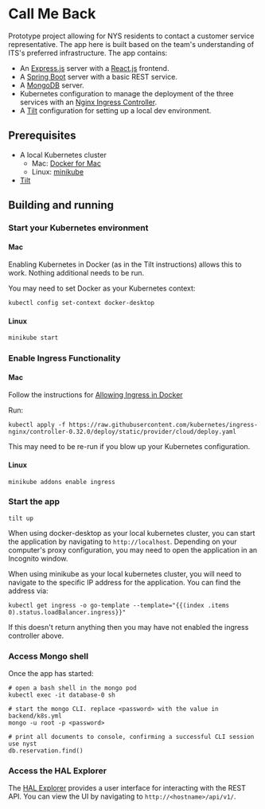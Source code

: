 # Call Me Back

Prototype project allowing for NYS residents to contact a customer service
representative. The app here is built based on the team's understanding of ITS's
preferred infrastructure. The app contains:

  * An [Express.js](http://expressjs.com/) server with a
    [React.js](https://reactjs.org/) frontend.
  * A [Spring Boot](https://spring.io/projects/spring-boot) server with a basic
    REST service.
  * A [MongoDB](https://www.mongodb.com/) server.
  * Kubernetes configuration to manage the deployment of the three services with
    an [Nginx Ingress Controller](https://kubernetes.github.io/ingress-nginx/).
  * A [Tilt](https://tilt.dev) configuration for setting up a local dev
    environment.

## Prerequisites

  * A local Kubernetes cluster
    * Mac: [Docker for Mac](https://docs.docker.com/docker-for-mac/install/)
    * Linux: [minikube](https://minikube.sigs.k8s.io/docs/start/)
  * [Tilt](https://docs.tilt.dev/install.html)

## Building and running

### Start your Kubernetes environment

#### Mac

Enabling Kubernetes in Docker (as in the Tilt instructions) allows this to work. Nothing additional needs to be run.

You may need to set Docker as your Kubernetes context:

```sh
kubectl config set-context docker-desktop
```

#### Linux

```bash
minikube start
```

### Enable Ingress Functionality

#### Mac

Follow the instructions for [Allowing Ingress in Docker](https://kubernetes.github.io/ingress-nginx/deploy/#docker-for-mac)

Run:

```
kubectl apply -f https://raw.githubusercontent.com/kubernetes/ingress-nginx/controller-0.32.0/deploy/static/provider/cloud/deploy.yaml
```

This may need to be re-run if you blow up your Kubernetes configuration.

#### Linux

```
minikube addons enable ingress
```

### Start the app

```
tilt up
```

When using docker-desktop as your local kubernetes cluster, you can start the 
application by navigating to `http://localhost`. Depending on your computer's
proxy configuration, you may need to open the application in an Incognito
window.

When using minikube as your local kubernetes cluster, you will need to navigate
to the specific IP address for the application. You can find the address via:

```
kubectl get ingress -o go-template --template="{{(index .items 0).status.loadBalancer.ingress}}"
```

If this doesn't return anything then you may have not enabled the ingress
controller above.

### Access Mongo shell

Once the app has started:

```
# open a bash shell in the mongo pod
kubectl exec -it database-0 sh

# start the mongo CLI. replace <password> with the value in backend/k8s.yml
mongo -u root -p <password>

# print all documents to console, confirming a successful CLI session
use nyst
db.reservation.find()
```

### Access the HAL Explorer

The [HAL Explorer](https://github.com/toedter/hal-explorer) provides a user 
interface for interacting with the REST API. You can view the UI by
navigating to `http://<hostname>/api/v1/`.
